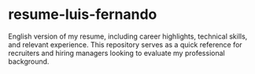 # resume-luis-fernando
English version of my resume, including career highlights, technical skills, and relevant experience. This repository serves as a quick reference for recruiters and hiring managers looking to evaluate my professional background.
